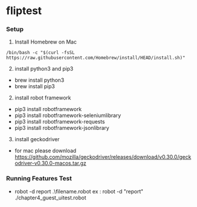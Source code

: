 # fliptest
### Setup
1. Install Homebrew on Mac
  ```
  /bin/bash -c "$(curl -fsSL https://raw.githubusercontent.com/Homebrew/install/HEAD/install.sh)"
  ```

2. install python3 and pip3
 - brew install python3
 - brew install pip3

2. install robot framework
 - pip3 install robotframework
 - pip3 install robotframework-seleniumlibrary
 - pip3 install robotframework-requests
 - pip3 install robotframework-jsonlibrary

3. install geckodriver
 - for mac
   please download https://github.com/mozilla/geckodriver/releases/download/v0.30.0/geckodriver-v0.30.0-macos.tar.gz 

### Running Features Test
 - robot -d report .\filename.robot
   ex : robot -d "report" ./chapter4_guest_uitest.robot
